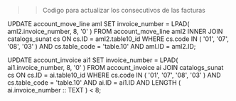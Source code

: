 >> Codigo para actualizar los consecutivos de las facturas

UPDATE account_move_line aml 
SET invoice_number = LPAD( aml2.invoice_number, 8, '0' ) 
FROM
	account_move_line aml2
	INNER JOIN catalogs_sunat cs ON cs.ID = aml2.table10_id 
WHERE
	cs.code IN ( '01', '07', '08', '03' ) 
	AND cs.table_code = 'table.10' 
	AND aml.ID = aml2.ID;

UPDATE account_invoice ai1 
SET invoice_number = LPAD( ai1.invoice_number, 8, '0' ) 
FROM
	account_invoice ai
	JOIN catalogs_sunat cs ON cs.ID = ai.table10_id 
WHERE
	cs.code IN ( '01', '07', '08', '03' ) 
	AND cs.table_code = 'table.10' 
	AND ai.ID = ai1.ID 
	AND LENGTH ( ai.invoice_number :: TEXT ) < 8;